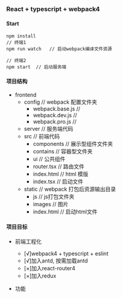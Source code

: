 ### React + typescript + webpack4

#### Start
```
npm install 
// 终端1
npm run watch   // 启动webpack编译文件资源

// 终端2
npm start  // 启动服务端
```

#### 项目结构
- frontend 
  - config    // webpack 配置文件夹
    - webpack.base.js  //
    - webpack.dev.js  //
    - webpack.pro.js  //
  - server    // 服务端代码
  - src       // 前端代码
    - components  // 展示型组件文件夹
    - contains    // 容器型文件夹
    - ui          // 公共组件
    - router.tsx   // 路由文件
    - index.html   // html 模版
    - index.tsx    // 启动文件
  - static    // webpack 打包后资源输出目录
    - js      // js打包文件夹
    - images  // 图片
    - index.html // 启动html文件


#### 项目目标
- 前端工程化
  - [√]webpack4 + typescript + eslint
  - [√]加入antd, 按需加载antd
  - [×]加入react-router4
  - [×]加入redux

- 功能
